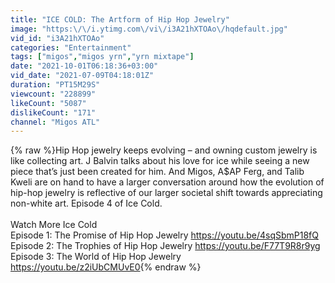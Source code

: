 ```yaml
---
title: "ICE COLD: The Artform of Hip Hop Jewelry"
image: "https:\/\/i.ytimg.com\/vi\/i3A21hXTOAo\/hqdefault.jpg"
vid_id: "i3A21hXTOAo"
categories: "Entertainment"
tags: ["migos","migos yrn","yrn mixtape"]
date: "2021-10-01T06:18:36+03:00"
vid_date: "2021-07-09T04:18:01Z"
duration: "PT15M29S"
viewcount: "228899"
likeCount: "5087"
dislikeCount: "171"
channel: "Migos ATL"
---
```

{% raw %}Hip Hop jewelry keeps evolving – and owning custom jewelry is like collecting art. J Balvin talks about his love for ice while seeing a new piece that’s just been created for him. And Migos, A$AP Ferg, and Talib Kweli are on hand to have a larger conversation around how the evolution of hip-hop jewelry is reflective of our larger societal shift towards appreciating non-white art. Episode 4 of Ice Cold.<br /><br />Watch More Ice Cold<br />Episode 1: The Promise of Hip Hop Jewelry <a rel="nofollow" target="blank" href="https://youtu.be/4sqSbmP18fQ">https://youtu.be/4sqSbmP18fQ</a><br />Episode 2: The Trophies of Hip Hop Jewelry <a rel="nofollow" target="blank" href="https://youtu.be/F77T9R8r9yg">https://youtu.be/F77T9R8r9yg</a><br />Episode 3: The World of Hip Hop Jewelry <a rel="nofollow" target="blank" href="https://youtu.be/z2iUbCMUvE0">https://youtu.be/z2iUbCMUvE0</a>{% endraw %}
